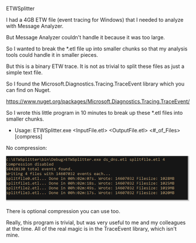 ETWSplitter

I had a 4GB ETW file (event tracing for Windows) that I needed to analyze with Message Analyzer.

But Message Analyzer couldn't handle it because it was too large.

So I wanted to break the *.etl file up into smaller chunks so that my analysis tools could handle it in smaller pieces.

But this is a binary ETW trace. It is not as trivial to split these files as just a simple text file.

So I found the Microsoft.Diagnostics.Tracing.TraceEvent library which you can find on Nuget.

https://www.nuget.org/packages/Microsoft.Diagnostics.Tracing.TraceEvent/

So I wrote this little program in 10 minutes to break up these *.etl files into smaller chunks.

- Usage: ETWSplitter.exe <InputFile.etl> <OutputFile.etl> <#_of_Files> [compress]

No compression:

![usage](usage1.png "usage")

There is optional compression you can use too.

Really, this program is trivial, but was very useful to me and my colleagues at the time. All of the real magic is in the TraceEvent library, which isn't mine.